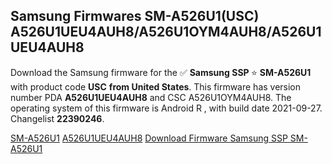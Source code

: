 <h2>Samsung Firmwares SM-A526U1(USC) A526U1UEU4AUH8/A526U1OYM4AUH8/A526U1UEU4AUH8</h2>
Download the Samsung firmware for the ✅ <strong>Samsung SSP </strong> ⭐ <strong>SM-A526U1</strong> with product code <strong>USC</strong> <strong> from United States</strong>. This firmware has version number PDA <strong>A526U1UEU4AUH8</strong> and CSC A526U1OYM4AUH8. The operating system of this firmware is Android R , with build date 2021-09-27. Changelist <strong>22390246</strong>.


[SM-A526U1](https://samfirm.shop/samsung/model/SM-A526U1)
[A526U1UEU4AUH8](https://samfirm.shop/samsung/pda/A526U1UEU4AUH8)
[Download Firmware Samsung SSP SM-A526U1](https://samfirm.shop/samsung/firmware/459838)
